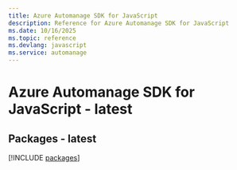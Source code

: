 ```yaml
---
title: Azure Automanage SDK for JavaScript
description: Reference for Azure Automanage SDK for JavaScript
ms.date: 10/16/2025
ms.topic: reference
ms.devlang: javascript
ms.service: automanage
---
```

# Azure Automanage SDK for JavaScript - latest
## Packages - latest
[!INCLUDE [packages](automanage-index.md)]